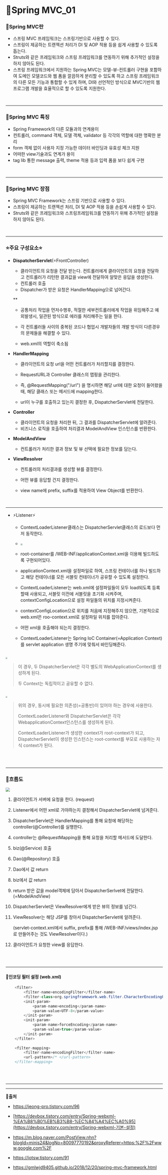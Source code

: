 # 📄Spring MVC_01

### 💬Spring MVC란

- 스프링 MVC 프레임워크는 스프링기반으로 사용할 수 있다.
- 스프링이 제공하는 트랜젝션 처리가 DI 및 AOP 적용 등을 쉽게 사용할 수 있도록 돕는다.
- Struts와 같은 프레임워크와 스프링 프레임워크를 연동하기 위해 추가적인 설정을 하지 않아도 된다.
- 스프링 프레임워크에서 지원하는 Spring MVC는 모델-뷰-컨트롤러 구현을 포함하여 도메인 모델코드와 웹 폼을 깔끔하게 분리할 수 있도록 하고 스프링 프레임워크의 다른 모든 기능과 통합할 수 있게 하며, DI와 선언적인 방식으로 MVC기반의 웹 프로그램 개발을 효율적으로 할 수 있도록 지원한다.

<br>

---

### 💬Spring MVC 특징

- Spring Framework의 다른 모듈과의 연계용이
- 컨트롤러, command 객체, 모델 객체, validator 등 각각의 역할에 대한 명확한 분리
- form 객체 없이 사용자 지정 가능한 데이터 바인딩과 유효성 체크 지원
- 어떠한 view기술과도 연계가 용이
- tag lib 통한 message 출력, theme 적용 등과 입력 폼을 보다 쉽게 구현

<br>

---

### 💬Spring MVC 장점

- Spring MVC Framework는 스프링 기반으로 사용할 수 있다.
- 스프링이 제공하는 트랜젝션 처리, DI 및 AOP 적용 등을 손쉽게 사용할 수 있다.
- Struts와 같은 프레임워크와 스프링프레임워크를 연동하기 위해 추가적인 설정을 하지 않아도 된다.

<br>

---

### ⭐주요 구성요소⭐

- **DispatcherServlet**(=FrontController)

  - 클라이언트의 요청을 전달 받는다. 컨트롤러에게 클라이언트의 요청을 전달하고 컨트롤러가 리턴한 결과값을 view에 전달하여 알맞은 응답을 생성한다.
  - 컨트롤러 호출
  - Dispatcher가 받은 요청은 HandlerMapping으로 넘어간다.

  **

  - 공통처리 작업을 먼저수행후, 적절한 세부컨트롤러에게 작업을 위임해주고 예외발생시, 일관된 방식으로 에러를 처리해주는 일을 한다.
  - 각 컨트롤러들 사이의 중복된 코드나 협업시 개발자들의 개발 방식이 다른경우의 문제들을 해결할 수 있다.

  - web.xml의 역할이 축소됨

    

- **HandlerMapping**

  - 클라이언트의 요청 url을 어떤 컨트롤러가 처리할지를 결정한다.

  - RequestURL과 Controller 클래스의 맵핑을 관리한다.

  - 즉, @RequestMapping("/url") 을 명시하면 해당 url에 대한 요청이 들어왔을때, 해당 클래스 또는 메서드에 mapping한다.

  - url이 누구를 호출하고 있는지 결정한 후, DispatcherServlet에 전달한다.

    

- **Controller**

  - 클라이언트의 요청을 처리한 뒤, 그 결과를 DispatcherServlet에 알려준다.
  - 비즈니스 로직을 호출하여 처리결과 ModelAndView 인스턴스를 반환한다.

  

- **ModelAndView**

  - 컨트롤러가 처리한 결과 정보 및 뷰 선택에 필요한 정보를 담는다.

  

- **ViewResolver**

  - 컨트롤러의 처리결과를 생성할 뷰를 결정한다.

  - 어떤 뷰를 응답할 건지 결정한다.

  - view name에 prefix, suffix를 적용하여 View Object를 반환한다.

    

<br>

---

- ⚡Listener⚡

  - ContextLoaderListener클래스는 DispatcherServlet클래스의 로드보다 먼저 동작한다.
  - <img src="https://postfiles.pstatic.net/MjAyMDA5MDFfMjI5/MDAxNTk4OTM4OTUwMzgx.gzoEaIafx2elqOH2MLAHO3uOafs08lor-6jnWEhH14sg.fQZ0LyuNIX1Xbk9o_ig6RSq3Xyz2YcQcLtLIdDXjkYUg.PNG.mingyeung/image.png?type=w966" style="zoom:40%;" />
  - root-container를 /WEB-INF/applicationContext.xml을 이용해 빌드하도록 구현되어있다.
  - applicationContext.xml을 설정파일로 하여, 스프링 컨테이너를 하나 빌드하고 해당 컨테이너를 모든 서블릿 컨테이너가 공유할 수 있도록 설정한다.
  - ContextLoaderListener는 web.xml에 설정파일들이 모두 load되도록 등록할때 사용되고, 서블릿 이전에 서블릿을 초기화 시켜주며, contextConfigLocation으로 설정 파일들의 위치를 지정시켜준다.
  - contextConfigLocation으로 위치를 처음에 지정해주지 않으면, 기본적으로 web.xml은 roo-context.xml로 설정파일 위치를 잡아준다.

  - 어떤 xml을 호출해야 되는지 결정한다.
  - ContextLoaderListener는 Spring IoC Container(=Application Context)를 servlet application 생명 주기에 맞춰서 바인딩해준다.

<br>

<img src="https://postfiles.pstatic.net/MjAyMDA5MDFfNTAg/MDAxNTk4OTM4Mzc3NzQw.-DODOSTcDtMt1imOCtm3bhJ14zs_bdOzCIBQUh5UEJIg.M8BjGWeWui9mBJ9kAK4_SlynzPcy7LZI5mkVH9p9O6Ig.PNG.mingyeung/image.png?type=w966" style="zoom:33%;" />

> 이 경우, 두 DispatcherServlet은 각각 별도의 WebApplicationContext를 생성하게 된다.
>
> 두 Context는 독립적이고 공유할 수 없다.

<br>

<img src="https://postfiles.pstatic.net/MjAyMDA5MDFfMjgz/MDAxNTk4OTM4NTcxNjUy.mrKFC8jKw5TIj1hBDBzazfhHO4bY0u5aByZ9p4TWsK8g.lB1cpO23kH-_1i_4TeBkLMJrrIibEbJnztH-pUCw4B8g.PNG.mingyeung/image.png?type=w966" style="zoom:33%;" />

> 위의 경우, 동시에 필요한 의존성(=공통빈)이 있어야 하는 경우에 사용한다.
>
> ContextLoaderListener와 DispatcherServlet은 각각 WebapplicationContext인스턴스를 생성하게 된다.
>
> ContextLoaderListener가 생성한 context가 root-context가 되고, DispatcherServlet이 생성한 인스턴스는 root-context를 부모로 사용하는 자식 context가 된다.

<br>

<br>

---

### 💬흐름도

<img src="https://postfiles.pstatic.net/MjAyMDA5MDFfMjYx/MDAxNTk4OTI5OTU5Mzgz._2SDuMZwlq39DmmohyLDMNFK6v8joKS7ExHoCL0ZazAg.ib-26TpORAivVAyJwToBifapbHYeYo3dChCSAj9Nkmgg.PNG.mingyeung/image.png?type=w966" style="zoom:80%;" />



1. 클라이언트가 서버에 요청을 한다. (request)

2. Listener에서 어떤 xml로 가야하는지 결정해서 DispatcherServlet에 넘겨준다.

3. DispatcherServlet은 HandlerMapping를 통해 요청에 해당하는 controller(@Controller)를 실행한다.

4. controller는 @RequestMapping을 통해 요청을 처리할 메서드에 도달한다.

5. biz(@Service) 호출

6. Dao(@Repository) 호출

7. Dao에서 값 return

8. biz에서 값 return

9. return 받은 값을 model객체에 담아서 DispatcherSerlvet에 전달한다. (=ModelAndView)

10. DispatcherServlet은 ViewResolver에게 받은 뷰의 정보를 넘긴다.

11. ViewResolver는 해당 JSP를 창아서 DispatcherServlet에 알려준다.

    (servlet-context.xml에서 suffix, prefix를 통해 /WEB-INF/views/index.jsp 로 만들어주는 것도 ViewResolver이다.)

12. 클라이언트가 요청한 view를 응답한다.

<br>

<br>

---

#### 💬인코딩 필터 설정 (web.xml)

``` java
	<filter>
		<filter-name>encodingFilter</filter-name>
		<filter-class>org.springframework.web.filter.CharacterEncodingFilter</filter-class>
		<init-param>
			<param-name>encoding</param-name>
			<param-value>UTF-8</param-value>
		</init-param>
		<init-param>
			<param-name>forceEncoding</param-name>
			<param-value>true</param-value>
		</init-param>
	</filter>
	
	<filter-mapping>
		<filter-name>encodingFilter</filter-name>
		<url-pattern>/* </url-pattern>
	</filter-mapping>
```

<br>

<br>

---

---

**👻출처**

- https://jeong-pro.tistory.com/96

- [https://devbox.tistory.com/entry/Spring-webxml-%EA%B8%B0%EB%B3%B8-%EC%84%A4%EC%A0%95](https://devbox.tistory.com/entry/Spring-webxml-기본-설정)
- https://m.blog.naver.com/PostView.nhn?blogId=minis24&logNo=80097770192&proxyReferer=https:%2F%2Fwww.google.com%2F
- https://iotsw.tistory.com/91
- https://gmlwjd9405.github.io/2018/12/20/spring-mvc-framework.html

<br>

<br>
